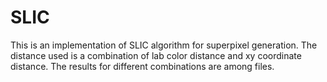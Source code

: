 # SLIC
This is an implementation of SLIC algorithm for superpixel generation. The distance used is a combination of lab color distance and xy coordinate distance. The results for different combinations are among files.
